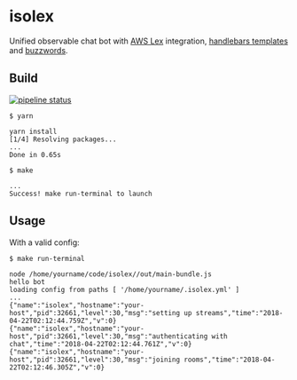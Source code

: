 # isolex

Unified observable chat bot with [AWS Lex](https://aws.amazon.com/lex/) integration,
[handlebars templates](https://handlebarsjs.com/) and [buzzwords](https://www.youtube.com/watch?v=PYtXuBN1Hvc).

## Build

[![pipeline status](https://git.apextoaster.com/apex-open/isolex/badges/master/pipeline.svg)](https://git.apextoaster.com/apex-open/isolex/commits/master)

```shell
$ yarn

yarn install
[1/4] Resolving packages...
...
Done in 0.65s

$ make

...
Success! make run-terminal to launch
```

## Usage

With a valid config:

```shell
$ make run-terminal

node /home/yourname/code/isolex//out/main-bundle.js
hello bot
loading config from paths [ '/home/yourname/.isolex.yml' ]
...
{"name":"isolex","hostname":"your-host","pid":32661,"level":30,"msg":"setting up streams","time":"2018-04-22T02:12:44.759Z","v":0}
{"name":"isolex","hostname":"your-host","pid":32661,"level":30,"msg":"authenticating with chat","time":"2018-04-22T02:12:44.761Z","v":0}
{"name":"isolex","hostname":"your-host","pid":32661,"level":30,"msg":"joining rooms","time":"2018-04-22T02:12:46.305Z","v":0}
```
